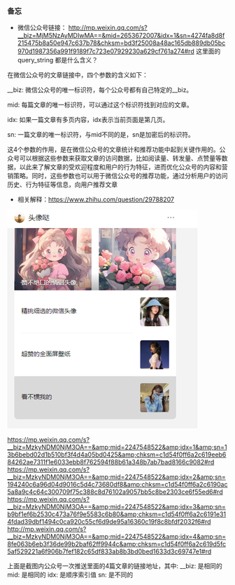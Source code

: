 ### 备忘

- 微信公众号链接： http://mp.weixin.qq.com/s?__biz=MjM5NzAyMDIwMA==&mid=2653672007&idx=1&sn=4274fa8d8f215475b8a50e947c637b78&chksm=bd3f25008a48ac165db889db05bc970d1987356a991f9189f7c723e07929230a629cf761a274#rd 这里面的query_string 都是什么含义？

在微信公众号的文章链接中，四个参数的含义如下：


__biz: 微信公众号的唯一标识符，每个公众号都有自己特定的__biz。

mid: 每篇文章的唯一标识符，可以通过这个标识符找到对应的文章。

idx: 如果一篇文章有多页内容，idx表示当前页面是第几页。

sn: 一篇文章的唯一标识符，与mid不同的是，sn是加密后的标识符。

这4个参数的作用，是在微信公众号的文章统计和推荐功能中起到关键作用的。公众号可以根据这些参数来获取文章的访问数据，比如阅读量、转发量、点赞量等数据，以此来了解文章的受欢迎程度和用户的行为特征，进而优化公众号的内容和营销策略。同时，这些参数也可以用于微信公众号的推荐功能，通过分析用户的访问历史、行为特征等信息，向用户推荐文章


- 相关解释：https://www.zhihu.com/question/29788207

![Alt text](1691403154209.png)

https://mp.weixin.qq.com/s?__biz=MzkyNDM0NjM3OA==&amp;mid=2247548522&amp;idx=1&amp;sn=13b6bebd02d1b510bf3f4d4a05bd0425&amp;chksm=c1d54f0ff6a2c619eeb684262ae7311f1e6033ebb8f762594f88b61a348b7ab7bad8166c9082#rd
https://mp.weixin.qq.com/s?__biz=MzkyNDM0NjM3OA==&amp;mid=2247548522&amp;idx=2&amp;sn=194240c6a96d04d9016c5d4c73680df8&amp;chksm=c1d54f0ff6a2c6190ac5a8a9c4c64c300709f75c388c8d76102a9057bb5c8be2303ce6f55ed6#rd
https://mp.weixin.qq.com/s?__biz=MzkyNDM0NjM3OA==&amp;mid=2247548522&amp;idx=3&amp;sn=b9bf1ef6b2530c473a76f9e5583c6b80&amp;chksm=c1d54f0ff6a2c6191e314fdad39dbf1494c0ca920c55cf6d9de95a16360c19f8c8bfdf2032f6#rd
http://mp.weixin.qq.com/s?__biz=MzkyNDM0NjM3OA==&amp;mid=2247548522&amp;idx=4&amp;sn=8fe063b6eb3f36de99b2baf62ff9944c&amp;chksm=c1d54f0ff6a2c619d5fc5af529221a6f906b7fef182c65df833ab8b3bd0bed1633d3c69747e1#rd


上面是截图内公众号一次推送里面的4篇文章的链接地址，其中:
__biz: 是相同的
mid: 是相同的
idx: 是顺序索引值
sn: 是不同的


